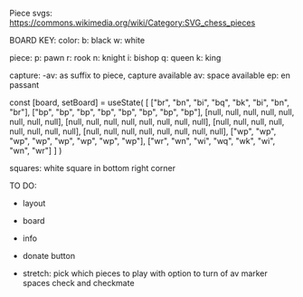 Piece svgs:
https://commons.wikimedia.org/wiki/Category:SVG_chess_pieces



BOARD KEY:
color: 
b: black
w: white

piece: 
p: pawn
r: rook 
n: knight
i: bishop
q: queen
k: king

capture:
-av: as suffix to piece, capture available
av: space available
ep: en passant

const [board, setBoard] = useState(
    [
        ["br", "bn", "bi", "bq", "bk", "bi", "bn", "br"],
        ["bp", "bp", "bp", "bp", "bp", "bp", "bp", "bp"],
        [null, null, null, null, null, null, null, null],
        [null, null, null, null, null, null, null, null],
        [null, null, null, null, null, null, null, null],
        [null, null, null, null, null, null, null, null],
        ["wp", "wp", "wp", "wp", "wp", "wp", "wp", "wp"],
        ["wr", "wn", "wi", "wq", "wk", "wi", "wn", "wr"]
    ]
)

squares:
white square in bottom right corner




TO DO:

- layout

- board

- info 

- donate button


- stretch:
pick which pieces to play with
option to turn of av marker spaces
check and checkmate

